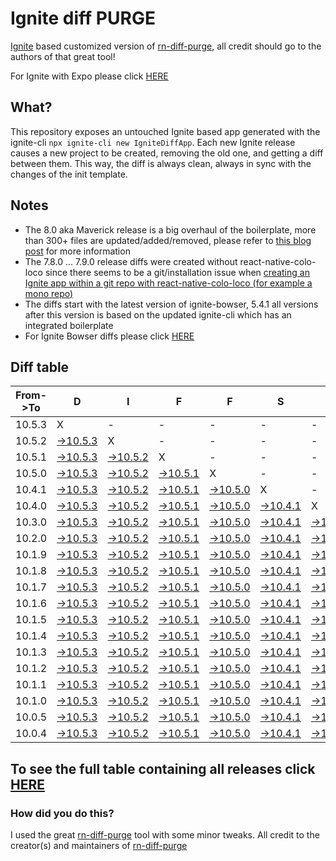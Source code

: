 # Ignite diff PURGE

[Ignite](https://github.com/infinitered/ignite) based customized version of [rn-diff-purge](https://github.com/react-native-community/rn-diff-purge/), all credit should go to the authors of that great tool!

For Ignite with Expo please click [HERE](https://github.com/nirre7/ignite-expo-diff-purge)

## What?

This repository exposes an untouched Ignite based app generated with the ignite-cli
`npx ignite-cli new IgniteDiffApp`. Each new Ignite release causes a new project to be created, removing the old one, and getting a diff between them. This way, the diff is always clean, always in sync with the changes of the init template.

## Notes
- The 8.0 aka Maverick release is a big overhaul of the boilerplate, more than 300+ files are updated/added/removed, please refer to [this blog post](https://shift.infinite.red/announcing-ignite-8-0-maverick-fbbdafbb738e) for more information
- The 7.8.0 ... 7.9.0 release diffs were created without react-native-colo-loco since there seems to be a git/installation issue when [creating an Ignite app within a git repo with react-native-colo-loco (for example a mono repo)](https://github.com/infinitered/ignite/issues/1845)
- The diffs start with the latest version of ignite-bowser, 5.4.1 all versions after this version is based on the updated ignite-cli which has an integrated boilerplate
- For Ignite Bowser diffs please click [HERE](https://github.com/nirre7/ignite-bowser-diff-purge)

## Diff table

| From->To | D                                                                                              | I                                                                                              | F                                                                                              | F                                                                                              | S                                                                                              |                                                                                                | =                                                                                              | =                                                                                              |                                                                                                | F                                                                                              | U                                                                                              | N                                                                                              |                                                                                                |                                                                                                |                                                                                                |                                                                                                |                                                                                                |                                                                                                |                                                                                                |     |
| -------- | ---------------------------------------------------------------------------------------------- | ---------------------------------------------------------------------------------------------- | ---------------------------------------------------------------------------------------------- | ---------------------------------------------------------------------------------------------- | ---------------------------------------------------------------------------------------------- | ---------------------------------------------------------------------------------------------- | ---------------------------------------------------------------------------------------------- | ---------------------------------------------------------------------------------------------- | ---------------------------------------------------------------------------------------------- | ---------------------------------------------------------------------------------------------- | ---------------------------------------------------------------------------------------------- | ---------------------------------------------------------------------------------------------- | ---------------------------------------------------------------------------------------------- | ---------------------------------------------------------------------------------------------- | ---------------------------------------------------------------------------------------------- | ---------------------------------------------------------------------------------------------- | ---------------------------------------------------------------------------------------------- | ---------------------------------------------------------------------------------------------- | ---------------------------------------------------------------------------------------------- | --- |
| 10.5.3   | X                                                                                              | -                                                                                              | -                                                                                              | -                                                                                              | -                                                                                              | -                                                                                              | -                                                                                              | -                                                                                              | -                                                                                              | -                                                                                              | -                                                                                              | -                                                                                              | -                                                                                              | -                                                                                              | -                                                                                              | -                                                                                              | -                                                                                              | -                                                                                              | -                                                                                              | -   |
| 10.5.2   | [->10.5.3](https://github.com/nirre7/ignite-diff-purge/compare/release/10.5.2..release/10.5.3) | X                                                                                              | -                                                                                              | -                                                                                              | -                                                                                              | -                                                                                              | -                                                                                              | -                                                                                              | -                                                                                              | -                                                                                              | -                                                                                              | -                                                                                              | -                                                                                              | -                                                                                              | -                                                                                              | -                                                                                              | -                                                                                              | -                                                                                              | -                                                                                              | -   |
| 10.5.1   | [->10.5.3](https://github.com/nirre7/ignite-diff-purge/compare/release/10.5.1..release/10.5.3) | [->10.5.2](https://github.com/nirre7/ignite-diff-purge/compare/release/10.5.1..release/10.5.2) | X                                                                                              | -                                                                                              | -                                                                                              | -                                                                                              | -                                                                                              | -                                                                                              | -                                                                                              | -                                                                                              | -                                                                                              | -                                                                                              | -                                                                                              | -                                                                                              | -                                                                                              | -                                                                                              | -                                                                                              | -                                                                                              | -                                                                                              | -   |
| 10.5.0   | [->10.5.3](https://github.com/nirre7/ignite-diff-purge/compare/release/10.5.0..release/10.5.3) | [->10.5.2](https://github.com/nirre7/ignite-diff-purge/compare/release/10.5.0..release/10.5.2) | [->10.5.1](https://github.com/nirre7/ignite-diff-purge/compare/release/10.5.0..release/10.5.1) | X                                                                                              | -                                                                                              | -                                                                                              | -                                                                                              | -                                                                                              | -                                                                                              | -                                                                                              | -                                                                                              | -                                                                                              | -                                                                                              | -                                                                                              | -                                                                                              | -                                                                                              | -                                                                                              | -                                                                                              | -                                                                                              | -   |
| 10.4.1   | [->10.5.3](https://github.com/nirre7/ignite-diff-purge/compare/release/10.4.1..release/10.5.3) | [->10.5.2](https://github.com/nirre7/ignite-diff-purge/compare/release/10.4.1..release/10.5.2) | [->10.5.1](https://github.com/nirre7/ignite-diff-purge/compare/release/10.4.1..release/10.5.1) | [->10.5.0](https://github.com/nirre7/ignite-diff-purge/compare/release/10.4.1..release/10.5.0) | X                                                                                              | -                                                                                              | -                                                                                              | -                                                                                              | -                                                                                              | -                                                                                              | -                                                                                              | -                                                                                              | -                                                                                              | -                                                                                              | -                                                                                              | -                                                                                              | -                                                                                              | -                                                                                              | -                                                                                              | -   |
| 10.4.0   | [->10.5.3](https://github.com/nirre7/ignite-diff-purge/compare/release/10.4.0..release/10.5.3) | [->10.5.2](https://github.com/nirre7/ignite-diff-purge/compare/release/10.4.0..release/10.5.2) | [->10.5.1](https://github.com/nirre7/ignite-diff-purge/compare/release/10.4.0..release/10.5.1) | [->10.5.0](https://github.com/nirre7/ignite-diff-purge/compare/release/10.4.0..release/10.5.0) | [->10.4.1](https://github.com/nirre7/ignite-diff-purge/compare/release/10.4.0..release/10.4.1) | X                                                                                              | -                                                                                              | -                                                                                              | -                                                                                              | -                                                                                              | -                                                                                              | -                                                                                              | -                                                                                              | -                                                                                              | -                                                                                              | -                                                                                              | -                                                                                              | -                                                                                              | -                                                                                              | -   |
| 10.3.0   | [->10.5.3](https://github.com/nirre7/ignite-diff-purge/compare/release/10.3.0..release/10.5.3) | [->10.5.2](https://github.com/nirre7/ignite-diff-purge/compare/release/10.3.0..release/10.5.2) | [->10.5.1](https://github.com/nirre7/ignite-diff-purge/compare/release/10.3.0..release/10.5.1) | [->10.5.0](https://github.com/nirre7/ignite-diff-purge/compare/release/10.3.0..release/10.5.0) | [->10.4.1](https://github.com/nirre7/ignite-diff-purge/compare/release/10.3.0..release/10.4.1) | [->10.4.0](https://github.com/nirre7/ignite-diff-purge/compare/release/10.3.0..release/10.4.0) | X                                                                                              | -                                                                                              | -                                                                                              | -                                                                                              | -                                                                                              | -                                                                                              | -                                                                                              | -                                                                                              | -                                                                                              | -                                                                                              | -                                                                                              | -                                                                                              | -                                                                                              | -   |
| 10.2.0   | [->10.5.3](https://github.com/nirre7/ignite-diff-purge/compare/release/10.2.0..release/10.5.3) | [->10.5.2](https://github.com/nirre7/ignite-diff-purge/compare/release/10.2.0..release/10.5.2) | [->10.5.1](https://github.com/nirre7/ignite-diff-purge/compare/release/10.2.0..release/10.5.1) | [->10.5.0](https://github.com/nirre7/ignite-diff-purge/compare/release/10.2.0..release/10.5.0) | [->10.4.1](https://github.com/nirre7/ignite-diff-purge/compare/release/10.2.0..release/10.4.1) | [->10.4.0](https://github.com/nirre7/ignite-diff-purge/compare/release/10.2.0..release/10.4.0) | [->10.3.0](https://github.com/nirre7/ignite-diff-purge/compare/release/10.2.0..release/10.3.0) | X                                                                                              | -                                                                                              | -                                                                                              | -                                                                                              | -                                                                                              | -                                                                                              | -                                                                                              | -                                                                                              | -                                                                                              | -                                                                                              | -                                                                                              | -                                                                                              | -   |
| 10.1.9   | [->10.5.3](https://github.com/nirre7/ignite-diff-purge/compare/release/10.1.9..release/10.5.3) | [->10.5.2](https://github.com/nirre7/ignite-diff-purge/compare/release/10.1.9..release/10.5.2) | [->10.5.1](https://github.com/nirre7/ignite-diff-purge/compare/release/10.1.9..release/10.5.1) | [->10.5.0](https://github.com/nirre7/ignite-diff-purge/compare/release/10.1.9..release/10.5.0) | [->10.4.1](https://github.com/nirre7/ignite-diff-purge/compare/release/10.1.9..release/10.4.1) | [->10.4.0](https://github.com/nirre7/ignite-diff-purge/compare/release/10.1.9..release/10.4.0) | [->10.3.0](https://github.com/nirre7/ignite-diff-purge/compare/release/10.1.9..release/10.3.0) | [->10.2.0](https://github.com/nirre7/ignite-diff-purge/compare/release/10.1.9..release/10.2.0) | X                                                                                              | -                                                                                              | -                                                                                              | -                                                                                              | -                                                                                              | -                                                                                              | -                                                                                              | -                                                                                              | -                                                                                              | -                                                                                              | -                                                                                              | -   |
| 10.1.8   | [->10.5.3](https://github.com/nirre7/ignite-diff-purge/compare/release/10.1.8..release/10.5.3) | [->10.5.2](https://github.com/nirre7/ignite-diff-purge/compare/release/10.1.8..release/10.5.2) | [->10.5.1](https://github.com/nirre7/ignite-diff-purge/compare/release/10.1.8..release/10.5.1) | [->10.5.0](https://github.com/nirre7/ignite-diff-purge/compare/release/10.1.8..release/10.5.0) | [->10.4.1](https://github.com/nirre7/ignite-diff-purge/compare/release/10.1.8..release/10.4.1) | [->10.4.0](https://github.com/nirre7/ignite-diff-purge/compare/release/10.1.8..release/10.4.0) | [->10.3.0](https://github.com/nirre7/ignite-diff-purge/compare/release/10.1.8..release/10.3.0) | [->10.2.0](https://github.com/nirre7/ignite-diff-purge/compare/release/10.1.8..release/10.2.0) | [->10.1.9](https://github.com/nirre7/ignite-diff-purge/compare/release/10.1.8..release/10.1.9) | X                                                                                              | -                                                                                              | -                                                                                              | -                                                                                              | -                                                                                              | -                                                                                              | -                                                                                              | -                                                                                              | -                                                                                              | -                                                                                              | -   |
| 10.1.7   | [->10.5.3](https://github.com/nirre7/ignite-diff-purge/compare/release/10.1.7..release/10.5.3) | [->10.5.2](https://github.com/nirre7/ignite-diff-purge/compare/release/10.1.7..release/10.5.2) | [->10.5.1](https://github.com/nirre7/ignite-diff-purge/compare/release/10.1.7..release/10.5.1) | [->10.5.0](https://github.com/nirre7/ignite-diff-purge/compare/release/10.1.7..release/10.5.0) | [->10.4.1](https://github.com/nirre7/ignite-diff-purge/compare/release/10.1.7..release/10.4.1) | [->10.4.0](https://github.com/nirre7/ignite-diff-purge/compare/release/10.1.7..release/10.4.0) | [->10.3.0](https://github.com/nirre7/ignite-diff-purge/compare/release/10.1.7..release/10.3.0) | [->10.2.0](https://github.com/nirre7/ignite-diff-purge/compare/release/10.1.7..release/10.2.0) | [->10.1.9](https://github.com/nirre7/ignite-diff-purge/compare/release/10.1.7..release/10.1.9) | [->10.1.8](https://github.com/nirre7/ignite-diff-purge/compare/release/10.1.7..release/10.1.8) | X                                                                                              | -                                                                                              | -                                                                                              | -                                                                                              | -                                                                                              | -                                                                                              | -                                                                                              | -                                                                                              | -                                                                                              | -   |
| 10.1.6   | [->10.5.3](https://github.com/nirre7/ignite-diff-purge/compare/release/10.1.6..release/10.5.3) | [->10.5.2](https://github.com/nirre7/ignite-diff-purge/compare/release/10.1.6..release/10.5.2) | [->10.5.1](https://github.com/nirre7/ignite-diff-purge/compare/release/10.1.6..release/10.5.1) | [->10.5.0](https://github.com/nirre7/ignite-diff-purge/compare/release/10.1.6..release/10.5.0) | [->10.4.1](https://github.com/nirre7/ignite-diff-purge/compare/release/10.1.6..release/10.4.1) | [->10.4.0](https://github.com/nirre7/ignite-diff-purge/compare/release/10.1.6..release/10.4.0) | [->10.3.0](https://github.com/nirre7/ignite-diff-purge/compare/release/10.1.6..release/10.3.0) | [->10.2.0](https://github.com/nirre7/ignite-diff-purge/compare/release/10.1.6..release/10.2.0) | [->10.1.9](https://github.com/nirre7/ignite-diff-purge/compare/release/10.1.6..release/10.1.9) | [->10.1.8](https://github.com/nirre7/ignite-diff-purge/compare/release/10.1.6..release/10.1.8) | [->10.1.7](https://github.com/nirre7/ignite-diff-purge/compare/release/10.1.6..release/10.1.7) | X                                                                                              | -                                                                                              | -                                                                                              | -                                                                                              | -                                                                                              | -                                                                                              | -                                                                                              | -                                                                                              | -   |
| 10.1.5   | [->10.5.3](https://github.com/nirre7/ignite-diff-purge/compare/release/10.1.5..release/10.5.3) | [->10.5.2](https://github.com/nirre7/ignite-diff-purge/compare/release/10.1.5..release/10.5.2) | [->10.5.1](https://github.com/nirre7/ignite-diff-purge/compare/release/10.1.5..release/10.5.1) | [->10.5.0](https://github.com/nirre7/ignite-diff-purge/compare/release/10.1.5..release/10.5.0) | [->10.4.1](https://github.com/nirre7/ignite-diff-purge/compare/release/10.1.5..release/10.4.1) | [->10.4.0](https://github.com/nirre7/ignite-diff-purge/compare/release/10.1.5..release/10.4.0) | [->10.3.0](https://github.com/nirre7/ignite-diff-purge/compare/release/10.1.5..release/10.3.0) | [->10.2.0](https://github.com/nirre7/ignite-diff-purge/compare/release/10.1.5..release/10.2.0) | [->10.1.9](https://github.com/nirre7/ignite-diff-purge/compare/release/10.1.5..release/10.1.9) | [->10.1.8](https://github.com/nirre7/ignite-diff-purge/compare/release/10.1.5..release/10.1.8) | [->10.1.7](https://github.com/nirre7/ignite-diff-purge/compare/release/10.1.5..release/10.1.7) | [->10.1.6](https://github.com/nirre7/ignite-diff-purge/compare/release/10.1.5..release/10.1.6) | X                                                                                              | -                                                                                              | -                                                                                              | -                                                                                              | -                                                                                              | -                                                                                              | -                                                                                              | -   |
| 10.1.4   | [->10.5.3](https://github.com/nirre7/ignite-diff-purge/compare/release/10.1.4..release/10.5.3) | [->10.5.2](https://github.com/nirre7/ignite-diff-purge/compare/release/10.1.4..release/10.5.2) | [->10.5.1](https://github.com/nirre7/ignite-diff-purge/compare/release/10.1.4..release/10.5.1) | [->10.5.0](https://github.com/nirre7/ignite-diff-purge/compare/release/10.1.4..release/10.5.0) | [->10.4.1](https://github.com/nirre7/ignite-diff-purge/compare/release/10.1.4..release/10.4.1) | [->10.4.0](https://github.com/nirre7/ignite-diff-purge/compare/release/10.1.4..release/10.4.0) | [->10.3.0](https://github.com/nirre7/ignite-diff-purge/compare/release/10.1.4..release/10.3.0) | [->10.2.0](https://github.com/nirre7/ignite-diff-purge/compare/release/10.1.4..release/10.2.0) | [->10.1.9](https://github.com/nirre7/ignite-diff-purge/compare/release/10.1.4..release/10.1.9) | [->10.1.8](https://github.com/nirre7/ignite-diff-purge/compare/release/10.1.4..release/10.1.8) | [->10.1.7](https://github.com/nirre7/ignite-diff-purge/compare/release/10.1.4..release/10.1.7) | [->10.1.6](https://github.com/nirre7/ignite-diff-purge/compare/release/10.1.4..release/10.1.6) | [->10.1.5](https://github.com/nirre7/ignite-diff-purge/compare/release/10.1.4..release/10.1.5) | X                                                                                              | -                                                                                              | -                                                                                              | -                                                                                              | -                                                                                              | -                                                                                              | -   |
| 10.1.3   | [->10.5.3](https://github.com/nirre7/ignite-diff-purge/compare/release/10.1.3..release/10.5.3) | [->10.5.2](https://github.com/nirre7/ignite-diff-purge/compare/release/10.1.3..release/10.5.2) | [->10.5.1](https://github.com/nirre7/ignite-diff-purge/compare/release/10.1.3..release/10.5.1) | [->10.5.0](https://github.com/nirre7/ignite-diff-purge/compare/release/10.1.3..release/10.5.0) | [->10.4.1](https://github.com/nirre7/ignite-diff-purge/compare/release/10.1.3..release/10.4.1) | [->10.4.0](https://github.com/nirre7/ignite-diff-purge/compare/release/10.1.3..release/10.4.0) | [->10.3.0](https://github.com/nirre7/ignite-diff-purge/compare/release/10.1.3..release/10.3.0) | [->10.2.0](https://github.com/nirre7/ignite-diff-purge/compare/release/10.1.3..release/10.2.0) | [->10.1.9](https://github.com/nirre7/ignite-diff-purge/compare/release/10.1.3..release/10.1.9) | [->10.1.8](https://github.com/nirre7/ignite-diff-purge/compare/release/10.1.3..release/10.1.8) | [->10.1.7](https://github.com/nirre7/ignite-diff-purge/compare/release/10.1.3..release/10.1.7) | [->10.1.6](https://github.com/nirre7/ignite-diff-purge/compare/release/10.1.3..release/10.1.6) | [->10.1.5](https://github.com/nirre7/ignite-diff-purge/compare/release/10.1.3..release/10.1.5) | [->10.1.4](https://github.com/nirre7/ignite-diff-purge/compare/release/10.1.3..release/10.1.4) | X                                                                                              | -                                                                                              | -                                                                                              | -                                                                                              | -                                                                                              | -   |
| 10.1.2   | [->10.5.3](https://github.com/nirre7/ignite-diff-purge/compare/release/10.1.2..release/10.5.3) | [->10.5.2](https://github.com/nirre7/ignite-diff-purge/compare/release/10.1.2..release/10.5.2) | [->10.5.1](https://github.com/nirre7/ignite-diff-purge/compare/release/10.1.2..release/10.5.1) | [->10.5.0](https://github.com/nirre7/ignite-diff-purge/compare/release/10.1.2..release/10.5.0) | [->10.4.1](https://github.com/nirre7/ignite-diff-purge/compare/release/10.1.2..release/10.4.1) | [->10.4.0](https://github.com/nirre7/ignite-diff-purge/compare/release/10.1.2..release/10.4.0) | [->10.3.0](https://github.com/nirre7/ignite-diff-purge/compare/release/10.1.2..release/10.3.0) | [->10.2.0](https://github.com/nirre7/ignite-diff-purge/compare/release/10.1.2..release/10.2.0) | [->10.1.9](https://github.com/nirre7/ignite-diff-purge/compare/release/10.1.2..release/10.1.9) | [->10.1.8](https://github.com/nirre7/ignite-diff-purge/compare/release/10.1.2..release/10.1.8) | [->10.1.7](https://github.com/nirre7/ignite-diff-purge/compare/release/10.1.2..release/10.1.7) | [->10.1.6](https://github.com/nirre7/ignite-diff-purge/compare/release/10.1.2..release/10.1.6) | [->10.1.5](https://github.com/nirre7/ignite-diff-purge/compare/release/10.1.2..release/10.1.5) | [->10.1.4](https://github.com/nirre7/ignite-diff-purge/compare/release/10.1.2..release/10.1.4) | [->10.1.3](https://github.com/nirre7/ignite-diff-purge/compare/release/10.1.2..release/10.1.3) | X                                                                                              | -                                                                                              | -                                                                                              | -                                                                                              | -   |
| 10.1.1   | [->10.5.3](https://github.com/nirre7/ignite-diff-purge/compare/release/10.1.1..release/10.5.3) | [->10.5.2](https://github.com/nirre7/ignite-diff-purge/compare/release/10.1.1..release/10.5.2) | [->10.5.1](https://github.com/nirre7/ignite-diff-purge/compare/release/10.1.1..release/10.5.1) | [->10.5.0](https://github.com/nirre7/ignite-diff-purge/compare/release/10.1.1..release/10.5.0) | [->10.4.1](https://github.com/nirre7/ignite-diff-purge/compare/release/10.1.1..release/10.4.1) | [->10.4.0](https://github.com/nirre7/ignite-diff-purge/compare/release/10.1.1..release/10.4.0) | [->10.3.0](https://github.com/nirre7/ignite-diff-purge/compare/release/10.1.1..release/10.3.0) | [->10.2.0](https://github.com/nirre7/ignite-diff-purge/compare/release/10.1.1..release/10.2.0) | [->10.1.9](https://github.com/nirre7/ignite-diff-purge/compare/release/10.1.1..release/10.1.9) | [->10.1.8](https://github.com/nirre7/ignite-diff-purge/compare/release/10.1.1..release/10.1.8) | [->10.1.7](https://github.com/nirre7/ignite-diff-purge/compare/release/10.1.1..release/10.1.7) | [->10.1.6](https://github.com/nirre7/ignite-diff-purge/compare/release/10.1.1..release/10.1.6) | [->10.1.5](https://github.com/nirre7/ignite-diff-purge/compare/release/10.1.1..release/10.1.5) | [->10.1.4](https://github.com/nirre7/ignite-diff-purge/compare/release/10.1.1..release/10.1.4) | [->10.1.3](https://github.com/nirre7/ignite-diff-purge/compare/release/10.1.1..release/10.1.3) | [->10.1.2](https://github.com/nirre7/ignite-diff-purge/compare/release/10.1.1..release/10.1.2) | X                                                                                              | -                                                                                              | -                                                                                              | -   |
| 10.1.0   | [->10.5.3](https://github.com/nirre7/ignite-diff-purge/compare/release/10.1.0..release/10.5.3) | [->10.5.2](https://github.com/nirre7/ignite-diff-purge/compare/release/10.1.0..release/10.5.2) | [->10.5.1](https://github.com/nirre7/ignite-diff-purge/compare/release/10.1.0..release/10.5.1) | [->10.5.0](https://github.com/nirre7/ignite-diff-purge/compare/release/10.1.0..release/10.5.0) | [->10.4.1](https://github.com/nirre7/ignite-diff-purge/compare/release/10.1.0..release/10.4.1) | [->10.4.0](https://github.com/nirre7/ignite-diff-purge/compare/release/10.1.0..release/10.4.0) | [->10.3.0](https://github.com/nirre7/ignite-diff-purge/compare/release/10.1.0..release/10.3.0) | [->10.2.0](https://github.com/nirre7/ignite-diff-purge/compare/release/10.1.0..release/10.2.0) | [->10.1.9](https://github.com/nirre7/ignite-diff-purge/compare/release/10.1.0..release/10.1.9) | [->10.1.8](https://github.com/nirre7/ignite-diff-purge/compare/release/10.1.0..release/10.1.8) | [->10.1.7](https://github.com/nirre7/ignite-diff-purge/compare/release/10.1.0..release/10.1.7) | [->10.1.6](https://github.com/nirre7/ignite-diff-purge/compare/release/10.1.0..release/10.1.6) | [->10.1.5](https://github.com/nirre7/ignite-diff-purge/compare/release/10.1.0..release/10.1.5) | [->10.1.4](https://github.com/nirre7/ignite-diff-purge/compare/release/10.1.0..release/10.1.4) | [->10.1.3](https://github.com/nirre7/ignite-diff-purge/compare/release/10.1.0..release/10.1.3) | [->10.1.2](https://github.com/nirre7/ignite-diff-purge/compare/release/10.1.0..release/10.1.2) | [->10.1.1](https://github.com/nirre7/ignite-diff-purge/compare/release/10.1.0..release/10.1.1) | X                                                                                              | -                                                                                              | -   |
| 10.0.5   | [->10.5.3](https://github.com/nirre7/ignite-diff-purge/compare/release/10.0.5..release/10.5.3) | [->10.5.2](https://github.com/nirre7/ignite-diff-purge/compare/release/10.0.5..release/10.5.2) | [->10.5.1](https://github.com/nirre7/ignite-diff-purge/compare/release/10.0.5..release/10.5.1) | [->10.5.0](https://github.com/nirre7/ignite-diff-purge/compare/release/10.0.5..release/10.5.0) | [->10.4.1](https://github.com/nirre7/ignite-diff-purge/compare/release/10.0.5..release/10.4.1) | [->10.4.0](https://github.com/nirre7/ignite-diff-purge/compare/release/10.0.5..release/10.4.0) | [->10.3.0](https://github.com/nirre7/ignite-diff-purge/compare/release/10.0.5..release/10.3.0) | [->10.2.0](https://github.com/nirre7/ignite-diff-purge/compare/release/10.0.5..release/10.2.0) | [->10.1.9](https://github.com/nirre7/ignite-diff-purge/compare/release/10.0.5..release/10.1.9) | [->10.1.8](https://github.com/nirre7/ignite-diff-purge/compare/release/10.0.5..release/10.1.8) | [->10.1.7](https://github.com/nirre7/ignite-diff-purge/compare/release/10.0.5..release/10.1.7) | [->10.1.6](https://github.com/nirre7/ignite-diff-purge/compare/release/10.0.5..release/10.1.6) | [->10.1.5](https://github.com/nirre7/ignite-diff-purge/compare/release/10.0.5..release/10.1.5) | [->10.1.4](https://github.com/nirre7/ignite-diff-purge/compare/release/10.0.5..release/10.1.4) | [->10.1.3](https://github.com/nirre7/ignite-diff-purge/compare/release/10.0.5..release/10.1.3) | [->10.1.2](https://github.com/nirre7/ignite-diff-purge/compare/release/10.0.5..release/10.1.2) | [->10.1.1](https://github.com/nirre7/ignite-diff-purge/compare/release/10.0.5..release/10.1.1) | [->10.1.0](https://github.com/nirre7/ignite-diff-purge/compare/release/10.0.5..release/10.1.0) | X                                                                                              | -   |
| 10.0.4   | [->10.5.3](https://github.com/nirre7/ignite-diff-purge/compare/release/10.0.4..release/10.5.3) | [->10.5.2](https://github.com/nirre7/ignite-diff-purge/compare/release/10.0.4..release/10.5.2) | [->10.5.1](https://github.com/nirre7/ignite-diff-purge/compare/release/10.0.4..release/10.5.1) | [->10.5.0](https://github.com/nirre7/ignite-diff-purge/compare/release/10.0.4..release/10.5.0) | [->10.4.1](https://github.com/nirre7/ignite-diff-purge/compare/release/10.0.4..release/10.4.1) | [->10.4.0](https://github.com/nirre7/ignite-diff-purge/compare/release/10.0.4..release/10.4.0) | [->10.3.0](https://github.com/nirre7/ignite-diff-purge/compare/release/10.0.4..release/10.3.0) | [->10.2.0](https://github.com/nirre7/ignite-diff-purge/compare/release/10.0.4..release/10.2.0) | [->10.1.9](https://github.com/nirre7/ignite-diff-purge/compare/release/10.0.4..release/10.1.9) | [->10.1.8](https://github.com/nirre7/ignite-diff-purge/compare/release/10.0.4..release/10.1.8) | [->10.1.7](https://github.com/nirre7/ignite-diff-purge/compare/release/10.0.4..release/10.1.7) | [->10.1.6](https://github.com/nirre7/ignite-diff-purge/compare/release/10.0.4..release/10.1.6) | [->10.1.5](https://github.com/nirre7/ignite-diff-purge/compare/release/10.0.4..release/10.1.5) | [->10.1.4](https://github.com/nirre7/ignite-diff-purge/compare/release/10.0.4..release/10.1.4) | [->10.1.3](https://github.com/nirre7/ignite-diff-purge/compare/release/10.0.4..release/10.1.3) | [->10.1.2](https://github.com/nirre7/ignite-diff-purge/compare/release/10.0.4..release/10.1.2) | [->10.1.1](https://github.com/nirre7/ignite-diff-purge/compare/release/10.0.4..release/10.1.1) | [->10.1.0](https://github.com/nirre7/ignite-diff-purge/compare/release/10.0.4..release/10.1.0) | [->10.0.5](https://github.com/nirre7/ignite-diff-purge/compare/release/10.0.4..release/10.0.5) | X   |

## To see the full table containing all releases click [HERE](https://nirre7.github.io/ignite-diff-purge/)

### How did you do this?

I used the great [rn-diff-purge](https://github.com/react-native-community/rn-diff-purge/) tool with some minor tweaks.
All credit to the creator(s) and maintainers of [rn-diff-purge](https://github.com/react-native-community/rn-diff-purge/)


